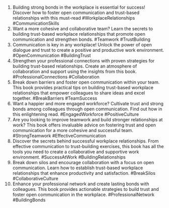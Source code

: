 1. Building strong bonds in the workplace is essential for success! Discover how to foster open communication and trust-based relationships with this must-read #WorkplaceRelationships #CommunicationSkills
2. Want a more cohesive and collaborative team? Learn the secrets to building trust-based workplace relationships that promote open communication and strengthen bonds. #Teamwork #TrustBuilding
3. Communication is key in any workplace! Unlock the power of open dialogue and trust to create a positive and productive work environment. #OpenCommunication #BuildingTrust
4. Strengthen your professional connections with proven strategies for building trust-based relationships. Create an atmosphere of collaboration and support using the insights from this book. #ProfessionalConnections #Collaboration
5. Break down barriers and foster open communication within your team. This book provides practical tips on building trust-based workplace relationships that empower colleagues to share ideas and excel together. #BreakBarriers #TeamSuccess
6. Want a happier and more engaged workforce? Cultivate trust and strong bonds among colleagues through open communication. Find out how in this enlightening read. #EngagedWorkforce #PositiveCulture
7. Are you looking to improve teamwork and build stronger relationships at work? This book offers invaluable advice on fostering trust and open communication for a more cohesive and successful team. #StrongTeamwork #EffectiveCommunication
8. Discover the secrets behind successful workplace relationships. From effective communication to trust-building exercises, this book has all the tools you need to create a collaborative and supportive work environment. #SuccessAtWork #BuildingRelationships
9. Break down silos and encourage collaboration with a focus on open communication. Learn how to establish trust-based workplace relationships that enhance productivity and satisfaction. #BreakSilos #CollaborativeCulture
10. Enhance your professional network and create lasting bonds with colleagues. This book provides actionable strategies to build trust and foster open communication in the workplace. #ProfessionalNetwork #BuildingBonds